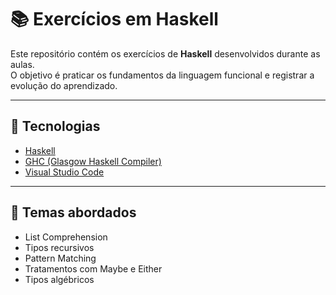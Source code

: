 # 📚 Exercícios em Haskell  

Este repositório contém os exercícios de **Haskell** desenvolvidos durante as aulas.  
O objetivo é praticar os fundamentos da linguagem funcional e registrar a evolução do aprendizado.  

---

## 🚀 Tecnologias
- [Haskell](https://www.haskell.org/)  
- [GHC (Glasgow Haskell Compiler)](https://www.haskell.org/ghc/)  
- [Visual Studio Code](https://code.visualstudio.com/)  

---

## 📂 Temas abordados

- List Comprehension
- Tipos recursivos
- Pattern Matching
- Tratamentos com Maybe e Either
- Tipos algébricos
